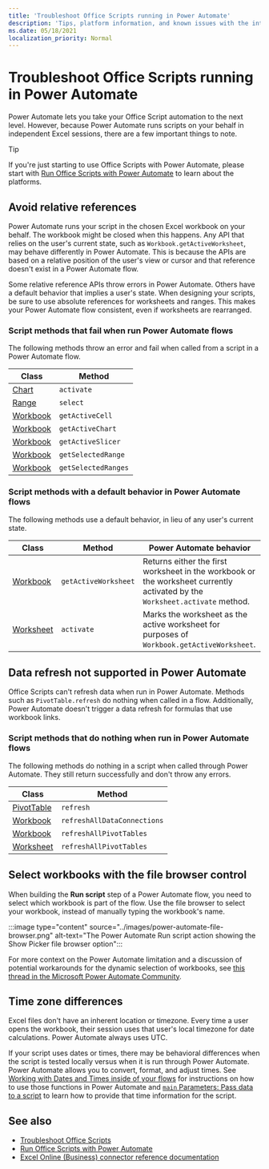 ```yaml
---
title: 'Troubleshoot Office Scripts running in Power Automate'
description: 'Tips, platform information, and known issues with the integration between Office Scripts and Power Automate.'
ms.date: 05/18/2021
localization_priority: Normal
---
```


# Troubleshoot Office Scripts running in Power Automate

Power Automate lets you take your Office Script automation to the next level. However, because Power Automate runs scripts on your behalf in independent Excel sessions, there are a few important things to note.

> [!TIP]
> If you're just starting to use Office Scripts with Power Automate, please start with [Run Office Scripts with Power Automate](../develop/power-automate-integration.md) to learn about the platforms.

## Avoid relative references

Power Automate runs your script in the chosen Excel workbook on your behalf. The workbook might be closed when this happens. Any API that relies on the user's current state, such as `Workbook.getActiveWorksheet`, may behave differently in Power Automate. This is because the APIs are based on a relative position of the user's view or cursor and that reference doesn't exist in a Power Automate flow.

Some relative reference APIs throw errors in Power Automate. Others have a default behavior that implies a user's state. When designing your scripts, be sure to use absolute references for worksheets and ranges. This makes your Power Automate flow consistent, even if worksheets are rearranged.

### Script methods that fail when run Power Automate flows

The following methods throw an error and fail when called from a script in a Power Automate flow.

| Class | Method |
|--|--|
| [Chart](/javascript/api/office-scripts/excelscript/excelscript.chart) | `activate` |
| [Range](/javascript/api/office-scripts/excelscript/excelscript.range) | `select` |
| [Workbook](/javascript/api/office-scripts/excelscript/excelscript.workbook) | `getActiveCell` |
| [Workbook](/javascript/api/office-scripts/excelscript/excelscript.workbook) | `getActiveChart` |
| [Workbook](/javascript/api/office-scripts/excelscript/excelscript.workbook) | `getActiveSlicer` |
| [Workbook](/javascript/api/office-scripts/excelscript/excelscript.workbook) | `getSelectedRange` |
| [Workbook](/javascript/api/office-scripts/excelscript/excelscript.workbook) | `getSelectedRanges` |

### Script methods with a default behavior in Power Automate flows

The following methods use a default behavior, in lieu of any user's current state.

| Class | Method | Power Automate behavior |
|--|--|--|
| [Workbook](/javascript/api/office-scripts/excelscript/excelscript.workbook) | `getActiveWorksheet` | Returns either the first worksheet in the workbook or the worksheet currently activated by the `Worksheet.activate` method. |
| [Worksheet](/javascript/api/office-scripts/excelscript/excelscript.worksheet) | `activate` | Marks the worksheet as the active worksheet for purposes of `Workbook.getActiveWorksheet`. |

## Data refresh not supported in Power Automate

Office Scripts can't refresh data when run in Power Automate. Methods such as `PivotTable.refresh` do nothing when called in a flow. Additionally, Power Automate doesn't trigger a data refresh for formulas that use workbook links.

### Script methods that do nothing when run in Power Automate flows

The following methods do nothing in a script when called through Power Automate. They still return successfully and don't throw any errors.

| Class | Method |
|--|--|
| [PivotTable](/javascript/api/office-scripts/excelscript/excelscript.pivottable) | `refresh` |
| [Workbook](/javascript/api/office-scripts/excelscript/excelscript.workbook) | `refreshAllDataConnections` |
| [Workbook](/javascript/api/office-scripts/excelscript/excelscript.workbook) | `refreshAllPivotTables` |
| [Worksheet](/javascript/api/office-scripts/excelscript/excelscript.worksheet) | `refreshAllPivotTables` |

## Select workbooks with the file browser control

When building the **Run script** step of a Power Automate flow, you need to select which workbook is part of the flow. Use the file browser to select your workbook, instead of manually typing the workbook's name.

:::image type="content" source="../images/power-automate-file-browser.png" alt-text="The Power Automate Run script action showing the Show Picker file browser option":::

For more context on the Power Automate limitation and a discussion of potential workarounds for the dynamic selection of workbooks, see [this thread in the Microsoft Power Automate Community](https://powerusers.microsoft.com/t5/Power-Automate-Ideas/Allow-for-dynamic-quot-file-quot-value-for-excel-quot-get-a-row/idi-p/103091#).

## Time zone differences

Excel files don't have an inherent location or timezone. Every time a user opens the workbook, their session uses that user's local timezone for date calculations. Power Automate always uses UTC.

If your script uses dates or times, there may be behavioral differences when the script is tested locally versus when it is run through Power Automate. Power Automate allows you to convert, format, and adjust times. See [Working with Dates and Times inside of your flows](https://flow.microsoft.com/blog/working-with-dates-and-times/) for instructions on how to use those functions in Power Automate and [`main` Parameters: Pass data to a script](../develop/power-automate-integration.md#main-parameters-pass-data-to-a-script) to learn how to provide that time information for the script.

## See also

- [Troubleshoot Office Scripts](troubleshooting.md)
- [Run Office Scripts with Power Automate](../develop/power-automate-integration.md)
- [Excel Online (Business) connector reference documentation](/connectors/excelonlinebusiness/)
